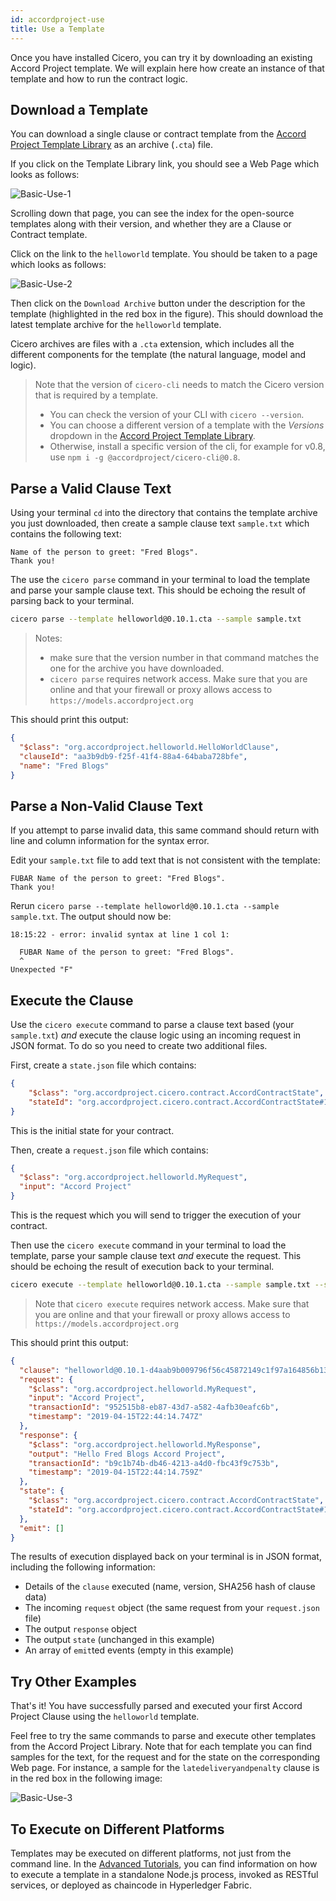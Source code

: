 ```yaml
---
id: accordproject-use
title: Use a Template
---
```


Once you have installed Cicero, you can try it by downloading an existing Accord Project template. We will explain here how create an instance of that template and how to run the contract logic.

## Download a Template

You can download a single clause or contract template from the [Accord Project Template Library](https://templates.accordproject.org) as an archive (`.cta`) file.

If you click on the Template Library link, you should see a Web Page which looks as follows:

![Basic-Use-1](/docs/assets/basic/use1.png)

Scrolling down that page, you can see the index for the open-source templates along with their version, and whether they are a Clause or Contract template.

Click on the link to the `helloworld` template. You should be taken to a page which looks as follows:

![Basic-Use-2](/docs/assets/basic/use2.png)

Then click on the `Download Archive` button under the description for the template (highlighted in the red box in the figure). This should download the latest template archive for the `helloworld` template.

Cicero archives are files with a `.cta` extension, which includes all the different components for the template (the natural language, model and logic).

> Note that the version of `cicero-cli` needs to match the Cicero version that is required by a template.
> * You can check the version of your CLI with `cicero --version`. 
> * You can choose a different version of a template with the *Versions* dropdown in the [Accord Project Template Library](https://templates.accordproject.org).
> * Otherwise, install a specific version of the cli, for example for v0.8, use `npm i -g @accordproject/cicero-cli@0.8`.  

## Parse a Valid Clause Text

Using your terminal `cd` into the directory that contains the template archive you just downloaded, then create a sample clause text `sample.txt` which contains the following text:

```text
Name of the person to greet: "Fred Blogs".
Thank you!
```

The  use the `cicero parse` command in your terminal to load the template and parse your sample clause text. This should be echoing the result of parsing back to your terminal.

```bash
cicero parse --template helloworld@0.10.1.cta --sample sample.txt 
```

> Notes:
> * make sure that the version number in that command matches the one for the archive you have downloaded.
> * `cicero parse` requires network access. Make sure that you are online and that your firewall or proxy allows access to `https://models.accordproject.org`

This should print this output:

```json
{
  "$class": "org.accordproject.helloworld.HelloWorldClause",
  "clauseId": "aa3b9db9-f25f-41f4-88a4-64baba728bfe",
  "name": "Fred Blogs"
}
```

## Parse a Non-Valid Clause Text

If you attempt to parse invalid data, this same command should return with line and column information for the syntax error.

Edit your `sample.txt` file to add text that is not consistent with the template:

```text
FUBAR Name of the person to greet: "Fred Blogs".
Thank you!
```

Rerun `cicero parse --template helloworld@0.10.1.cta --sample sample.txt`. The output should now be:

```text
18:15:22 - error: invalid syntax at line 1 col 1:

  FUBAR Name of the person to greet: "Fred Blogs".
  ^
Unexpected "F"
```

## Execute the Clause

Use the `cicero execute` command to parse a clause text based (your `sample.txt`) *and* execute the clause logic using an incoming request in JSON format. To do so you need to create two additional files.

First, create a `state.json` file which contains:

```json
{
    "$class": "org.accordproject.cicero.contract.AccordContractState",
    "stateId": "org.accordproject.cicero.contract.AccordContractState#1"
}
```

This is the initial state for your contract.

Then, create a `request.json` file which contains:

```json
{
  "$class": "org.accordproject.helloworld.MyRequest",
  "input": "Accord Project"
}
```

This is the request which you will send to trigger the execution of your contract.

Then use the `cicero execute` command in your terminal to load the template, parse your sample clause text *and* execute the request. This should be echoing the result of execution back to your terminal.

```bash
cicero execute --template helloworld@0.10.1.cta --sample sample.txt --state state.json --request request.json
```

> Note that `cicero execute` requires network access. Make sure that you are online and that your firewall or proxy allows access to `https://models.accordproject.org`

This should print this output:

```json
{
  "clause": "helloworld@0.10.1-d4aab9b009796f56c45872149c1f97a164856b13056f3d503c76d5e519d9f097",
  "request": {
    "$class": "org.accordproject.helloworld.MyRequest",
    "input": "Accord Project",
    "transactionId": "952515b8-eb87-43d7-a582-4afb30eafc6b",
    "timestamp": "2019-04-15T22:44:14.747Z"
  },
  "response": {
    "$class": "org.accordproject.helloworld.MyResponse",
    "output": "Hello Fred Blogs Accord Project",
    "transactionId": "b9c1b74b-db46-4213-a4d0-fbc43f9c753b",
    "timestamp": "2019-04-15T22:44:14.759Z"
  },
  "state": {
    "$class": "org.accordproject.cicero.contract.AccordContractState",
    "stateId": "org.accordproject.cicero.contract.AccordContractState#1"
  },
  "emit": []
}
```

The results of execution displayed back on your terminal is in JSON format, including the following information:

* Details of the `clause` executed (name, version, SHA256 hash of clause data)
* The incoming `request` object (the same request from your `request.json` file)
* The output `response` object
* The output `state` (unchanged in this example)
* An array of `emit`ted events (empty in this example)

## Try Other Examples

That's it! You have successfully parsed and executed your first Accord Project Clause using the `helloworld` template.

Feel free to try the same commands to parse and execute other templates from the Accord Project Library. Note that for each template you can find samples for the text, for the request and for the state on the corresponding Web page. For instance, a sample for the `latedeliveryandpenalty` clause is in the red box in the following image:

![Basic-Use-3](/docs/assets/basic/use3.png)

## To Execute on Different Platforms

Templates may be executed on different platforms, not just from the command line. In the [Advanced Tutorials](advanced-nodejs), you can find information on how to execute a template in a standalone Node.js process, invoked as RESTful services, or deployed as chaincode in Hyperledger Fabric.

